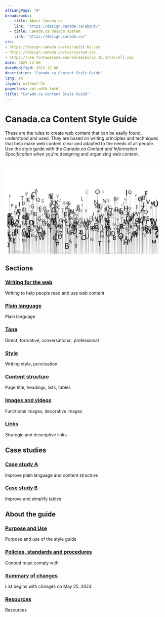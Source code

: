 ```yaml
---
altLangPage: "#"
breadcrumbs:
  - title: About Canada.ca
    link: "https://design.canada.ca/about/"
  - title: Canada.ca design system
    link: "https://design.canada.ca/"
css:
- https://design.canada.ca/css/split-h1.css
- https://design.canada.ca/css/custom.css
- https://use.fontawesome.com/releases/v5.15.4/css/all.css
date: 2023-12-06
dateModified: 2023-12-06
description: "Canada.ca Content Style Guide"
lang: en
layout: without-h1
pageclass: cnt-wdth-lmtd
title: "Canada.ca Content Style Guide"
---
```

<div class="container">
  <div class="row">
    <div class="col-md-6">
      <h1 property="name" id="wb-cont" dir="ltr">Canada.ca Content Style Guide</h1>
      <p>These are the rules to create web content that can be easily found, understood and used. They are based on writing principles and techniques that help make web content clear and adapted to the needs of all people. Use the style guide with the <cite>Canada.ca Content and Information Specification</cite> when you're designing and organizing web content.</p>
    </div>
    <div class="col-md-6 mrgn-tp-sm hidden-sm hidden-xs provisional gc-topic-bg"><img src="images/letters-01.png" alt=" " /></div>
  </div>
</div>
<div class="container mrgn-tp-lg">
  <section class="gc-srvinfo">
    <h2>Sections</h2>
    <div class="row wb-eqht-grd">
      <div class="col-md-4">
        <h3><a href="sumchanges-en-15.html">Writing for the web</a></h3>
        <p>Writing to help people read and use web content</p>
      </div>
      <div class="col-md-4">
        <h3><a href="sumchanges-en-16.html">Plain language</a></h3>
        <p>Plain language</p>
      </div>
      <div class="col-md-4">
        <h3><a href="sumchanges-en-17.html">Tone</a></h3>
        <p>Direct, formative, conversational, professional</p>
      </div>
      <div class="col-md-4">
        <h3><a href="sumchanges-en-18.html">Style</a></h3>
        <p>Writing style, punctuation</p>
      </div>
      <div class="col-md-4">
        <h3><a href="sumchanges-en-19.html">Content structure</a></h3>
        <p>Page title, headings, lists, tables</p>
      </div>
      <div class="col-md-4">
        <h3><a href="sumchanges-en-20.html">Images and videos</a></h3>
        <p>Functional images, decorative images</p>
      </div>
      <div class="col-md-4">
        <h3><a href="sumchanges-en-21.html">Links</a></h3>
        <p>Strategic and descriptive links</p>
      </div>
    </div>
    <h2>Case studies</h2>
    <div class="row wb-eqht-grd">
      <div class="col-md-4">
        <h3><a href="sumchanges-en-24.html">Case study A</a></h3>
        <p>Improve plain language and content structure</p>
      </div>
      <div class="col-md-4">
        <h3><a href="sumchanges-en-25.html">Case study B</a></h3>
        <p>Improve and simplify tables</p>
      </div>
    </div>
    <h2>About the guide</h2>
    <div class="row wb-eqht-grd">
      <div class="col-md-4">
        <h3><a href="sumchanges-en-14.html">Purpose and Use</a></h3>
        <p>Purpose and use of the style guide</p>
      </div>
      <div class="col-md-4">
        <h3><a href="sumchanges-en-22.html">Policies, standards and procedures</a></h3>
        <p>Content must comply with</p>
      </div>
      <div class="col-md-4">
        <h3><a href="sumchanges-en-23.html">Summary of changes</a></h3>
        <p>List begins with changes on May 25, 2023</p>
      </div>
      <div class="col-md-4">
        <h3><a href="sumchanges-en-26.html">Resources</a></h3>
        <p>Resources</p>
      </div>
    </div>
  </section>
</div>
